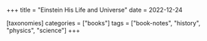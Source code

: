 +++
title = "Einstein His Life and Universe"
date = 2022-12-24

[taxonomies]
categories = ["books"]
tags = ["book-notes", "history", "physics", "science"]
+++
